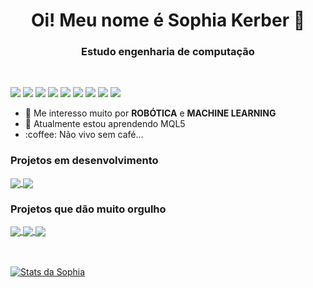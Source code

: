 <strong>
<h1 align="center"> Oi! Meu nome é Sophia Kerber 👋 </h1>
<h3 align="center"> Estudo engenharia de computação</h3>
</strong>
<br />

![](https://img.shields.io/badge/-Python-informational?style=flat&logo=python&logoColor=white&color=F7D146)
![](https://img.shields.io/badge/-Java-informational?style=flat&logo=java&logoColor=white&color=477EDD)
![](https://img.shields.io/badge/-Flutter-informational?style=flat&logo=flutter&logoColor=white&color=8FBADD)
![](https://img.shields.io/badge/-HTML-informational?style=flat&logo=html5&logoColor=white&color=DD5800)
![](https://img.shields.io/badge/-CSS-informational?style=flat&logo=css3&logoColor=white&color=1003DD)
![](https://img.shields.io/badge/-MySQL-informational?style=flat&logo=mySQL&logoColor=white&color=42759C)
![](https://img.shields.io/badge/-GitHub-informational?style=flat&logo=github&logoColor=white&color=000000)
![](https://img.shields.io/badge/-RaspberryPi-informational?style=flat&logo=raspberry-pi&logoColor=white&color=DD2150)
![](https://img.shields.io/badge/-ROS-informational?style=flat&logo=ROS&logoColor=white&color=DD6800)





<ul>
  <li>🤖 Me interesso muito por <strong>ROBÓTICA</strong> e <strong>MACHINE LEARNING</strong></li>
  <li>🧠 Atualmente estou aprendendo MQL5</li>
  <li>:coffee: Não vivo sem café...</li>
</ul>

### Projetos em desenvolvimento

<a href="https://github.com/sophiaks/Audio_Fourier">
  <img align="center" src="https://github-readme-stats.vercel.app/api/pin/?username=sophiaks&repo=Audio_Fourier" />
</a>

<a href="https://github.com/sophiaks/MERN_Stack_Geo">
  <img align="center" src="https://github-readme-stats.vercel.app/api/pin/?username=sophiaks&repo=MERN_Stack_Geo" />
</a>

### Projetos que dão muito orgulho

<a href="https://github.com/sophiaks/VisaoComputacional-ROS">
  <img align="center" src="https://github-readme-stats.vercel.app/api/pin/?username=sophiaks&repo=VisaoComputacional-ROS" />
</a>

<a href="https://github.com/sophiaks/Naive-Bayes-Classifier">
  <img align="center" src="https://github-readme-stats.vercel.app/api/pin/?username=sophiaks&repo=Naive-Bayes-Classifier" />
</a>

<a href="https://github.com/sophiaks/Protocolo-UART">
  <img align="center" src="https://github-readme-stats.vercel.app/api/pin/?username=sophiaks&repo=Protocolo-UART" />
</a>

<br />
<br />
<br />

[![Stats da Sophia](https://github-readme-stats.vercel.app/api?username=sophiaks&count_private=true&show_icons=true&theme=dracula)](https://github.com/sophiaks/sophiaks)
